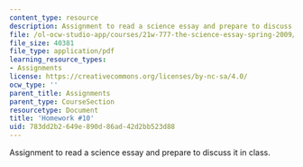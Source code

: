 ```yaml
---
content_type: resource
description: Assignment to read a science essay and prepare to discuss it in class.
file: /ol-ocw-studio-app/courses/21w-777-the-science-essay-spring-2009/783dd2b2649e890d86ad42d2bb523d88_MIT21W_777s09_assn08_hw10.pdf
file_size: 40381
file_type: application/pdf
learning_resource_types:
- Assignments
license: https://creativecommons.org/licenses/by-nc-sa/4.0/
ocw_type: ''
parent_title: Assignments
parent_type: CourseSection
resourcetype: Document
title: 'Homework #10'
uid: 783dd2b2-649e-890d-86ad-42d2bb523d88
---
```

Assignment to read a science essay and prepare to discuss it in class.